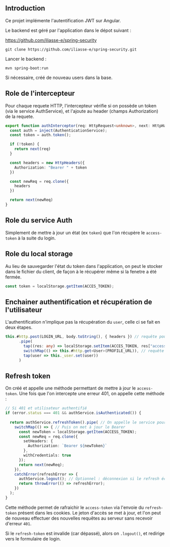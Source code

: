 ## Introduction

Ce projet implémente l'autentification JWT sur Angular.

Le backend est géré par l'application dans le dépot suivant :

https://github.com/iliasse-e/spring-security

```
git clone https://github.com/iliasse-e/spring-security.git
```

Lancer le backend :

```
mvn spring-boot:run
```

Si nécessaire, créé de nouveau users dans la base.

## Role de l'intercepteur

Pour chaque requete HTTP, l'intercepteur vérifie si on possède un token (via le service AuthService), et l'ajoute au header (champs Authorization) de la requete.

```typescript
export function authInterceptor(req: HttpRequest<unknown>, next: HttpHandlerFn): Observable<HttpEvent<unknown>> {
  const auth = inject(AuthenticationService);
  const token = auth.token();

  if (!token) {
    return next(req)
  }

  const headers = new HttpHeaders({
    Authorization: "Bearer " + token
  })

  const newReq = req.clone({
    headers
  })

  return next(newReq)
}
```

## Role du service Auth

Simplement de mettre à jour un état (ex `token`) que l'on récupère le `access-token` à la suite du login.

## Role du local storage

Au lieu de sauvegarder l'état du token dans l'application, on peut le stocker dans le fichier du client, de façon à le récupérer même si la fenetre a été fermée.

```typescript
const token = localStorage.getItem(ACCES_TOKEN);
```

## Enchainer authentification et récupération de l'utilisateur

L'authentification n'implique pas la récupération du `user`, celle ci se fait en deux étapes.

```typescript
this.#http.post(LOGIN_URL, body.toString(), { headers }) // requête pour login
      .pipe(
        tap((res: any) => localStorage.setItem(ACCES_TOKEN, res["access-token"])), // stock le token
        switchMap(() => this.#http.get<User>(PROFILE_URL)), // requête pour récupérer le user
        tap(user => this._user.set(user))
      )
```

## Refresh token

On créé et appelle une méthode permettant de mettre à jour le `access-token`.
Une fois que l'on intercepte une erreur 401, on appelle cette méthode :

```typescript
// Si 401 et utilisateur authentifié
if (error.status === 401 && authService.isAuthenticated()) {
  
  return authService.refreshToken().pipe( // On appelle le service pour refresh le token
    switchMap(() => { // Puis on met à jour le Bearer
      const newToken = localStorage.getItem(ACCESS_TOKEN);
      const newReq = req.clone({
        setHeaders: {
          Authorization: `Bearer ${newToken}`
        },
        withCredentials: true
      });
      return next(newReq);
    }),
    catchError(refreshError => {
      authService.logout(); // Optionnel : déconnexion si le refresh échoue
      return throwError(() => refreshError);
    })
  );
}
```

Cette méthode permet de rafraichir le `access-token` via l'envoie du `refresh-token` présent dans les cookies.
Le jeton d'accès se met à jour, et l'on peut de nouveau effectuer des nouvelles requêtes au serveur sans recevoir d'erreur `401`.

Si le `refresh-token` est invalide (car dépassé), alors on `.logout()`, et redirige vers le formulaire de login.
